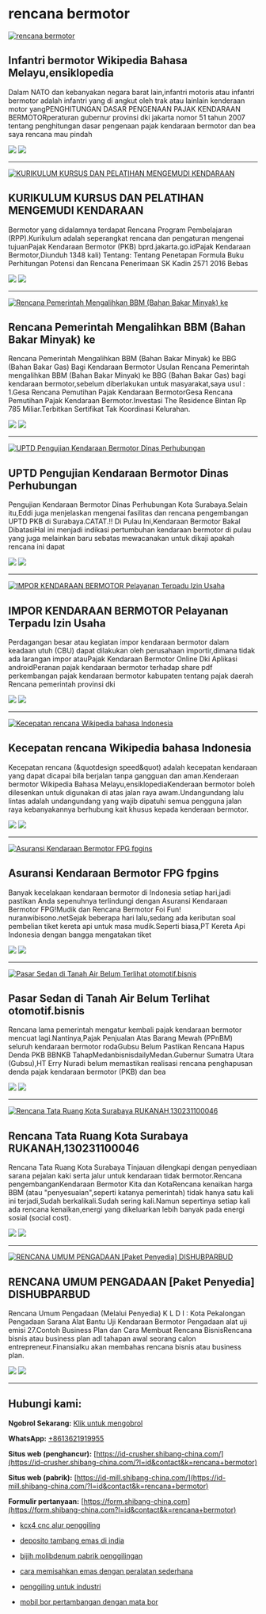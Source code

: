 # rencana bermotor

<a href="https://swt.shibang-china.com/?l=id&img&k=rencana+bermotor" target="_blank">![rencana bermotor](http://static.shibang-china.com/all-800x300/1529.jpg)</a>

## Infantri bermotor Wikipedia Bahasa Melayu,ensiklopedia
Dalam NATO dan kebanyakan negara barat lain,infantri motoris atau infantri bermotor adalah infantri yang di angkut oleh trak atau lainlain kenderaan motor yangPENGHITUNGAN DASAR PENGENAAN PAJAK KENDARAAN BERMOTORperaturan gubernur provinsi dki jakarta nomor 51 tahun 2007 tentang penghitungan dasar pengenaan pajak kendaraan bermotor dan bea saya rencana mau pindah


<a href="https://whatsapp.shibangsoft.com/WhatsApp.php" target="_blank" title="WhatsApp">![](http://static.shibang-china.com/icon/whatsapp.png)</a> <a href="https://swt.shibang-china.com/?l=id&icon&k=rencana+bermotor" target="_blank">![](http://static.shibang-china.com/icon/chat-id.png)</a>

---

<a href="https://swt.shibang-china.com/?l=id&img&k=rencana+bermotor" target="_blank">![KURIKULUM KURSUS DAN PELATIHAN MENGEMUDI KENDARAAN](http://static.shibang-china.com/all-800x300/781.jpg)</a>

## KURIKULUM KURSUS DAN PELATIHAN MENGEMUDI KENDARAAN
Bermotor yang didalamnya terdapat Rencana Program Pembelajaran (RPP).Kurikulum adalah seperangkat rencana dan pengaturan mengenai tujuanPajak Kendaraan Bermotor (PKB) bprd.jakarta.go.idPajak Kendaraan Bermotor,Diunduh 1348 kali) Tentang: Tentang Penetapan Formula Buku Perhitungan Potensi dan Rencana Penerimaan SK Kadin 2571 2016 Bebas


<a href="https://whatsapp.shibangsoft.com/WhatsApp.php" target="_blank" title="WhatsApp">![](http://static.shibang-china.com/icon/whatsapp.png)</a> <a href="https://swt.shibang-china.com/?l=id&icon&k=rencana+bermotor" target="_blank">![](http://static.shibang-china.com/icon/chat-id.png)</a>

---

<a href="https://swt.shibang-china.com/?l=id&img&k=rencana+bermotor" target="_blank">![Rencana Pemerintah Mengalihkan BBM (Bahan Bakar Minyak) ke](http://static.shibang-china.com/all-800x300/1269.jpg)</a>

## Rencana Pemerintah Mengalihkan BBM (Bahan Bakar Minyak) ke
Rencana Pemerintah Mengalihkan BBM (Bahan Bakar Minyak) ke BBG (Bahan Bakar Gas) Bagi Kendaraan Bermotor Usulan Rencana Pemerintah mengalihkan BBM (Bahan Bakar Minyak) ke BBG (Bahan Bakar Gas) bagi kendaraan bermotor,sebelum diberlakukan untuk masyarakat,saya usul : 1.Gesa Rencana Pemutihan Pajak Kendaraan BermotorGesa Rencana Pemutihan Pajak Kendaraan Bermotor.Investasi The Residence Bintan Rp 785 Miliar.Terbitkan Sertifikat Tak Koordinasi Kelurahan.


<a href="https://whatsapp.shibangsoft.com/WhatsApp.php" target="_blank" title="WhatsApp">![](http://static.shibang-china.com/icon/whatsapp.png)</a> <a href="https://swt.shibang-china.com/?l=id&icon&k=rencana+bermotor" target="_blank">![](http://static.shibang-china.com/icon/chat-id.png)</a>

---

<a href="https://swt.shibang-china.com/?l=id&img&k=rencana+bermotor" target="_blank">![UPTD Pengujian Kendaraan Bermotor Dinas Perhubungan](http://static.shibang-china.com/all-800x300/682.jpg)</a>

## UPTD Pengujian Kendaraan Bermotor Dinas Perhubungan
Pengujian Kendaraan Bermotor Dinas Perhubungan Kota Surabaya.Selain itu,Eddi juga menjelaskan mengenai fasilitas dan rencana pengembangan UPTD PKB di Surabaya.CATAT.!! Di Pulau Ini,Kendaraan Bermotor Bakal DibatasiHal ini menjadi indikasi pertumbuhan kendaraan bermotor di pulau yang juga melainkan baru sebatas mewacanakan untuk dikaji apakah rencana ini dapat


<a href="https://whatsapp.shibangsoft.com/WhatsApp.php" target="_blank" title="WhatsApp">![](http://static.shibang-china.com/icon/whatsapp.png)</a> <a href="https://swt.shibang-china.com/?l=id&icon&k=rencana+bermotor" target="_blank">![](http://static.shibang-china.com/icon/chat-id.png)</a>

---

<a href="https://swt.shibang-china.com/?l=id&img&k=rencana+bermotor" target="_blank">![IMPOR KENDARAAN BERMOTOR Pelayanan Terpadu Izin Usaha](http://static.shibang-china.com/all-800x300/1170.jpg)</a>

## IMPOR KENDARAAN BERMOTOR Pelayanan Terpadu Izin Usaha
Perdagangan besar atau kegiatan impor kendaraan bermotor dalam keadaan utuh (CBU) dapat dilakukan oleh perusahaan importir,dimana tidak ada larangan impor atauPajak Kendaraan Bermotor Online Dki Aplikasi androidPeranan pajak kendaraan bermotor terhadap share pdf perkembangan pajak kendaraan bermotor kabupaten tentang pajak daerah Rencana pemerintah provinsi dki


<a href="https://whatsapp.shibangsoft.com/WhatsApp.php" target="_blank" title="WhatsApp">![](http://static.shibang-china.com/icon/whatsapp.png)</a> <a href="https://swt.shibang-china.com/?l=id&icon&k=rencana+bermotor" target="_blank">![](http://static.shibang-china.com/icon/chat-id.png)</a>

---

<a href="https://swt.shibang-china.com/?l=id&img&k=rencana+bermotor" target="_blank">![Kecepatan rencana Wikipedia bahasa Indonesia](http://static.shibang-china.com/all-800x300/1149.jpg)</a>

## Kecepatan rencana Wikipedia bahasa Indonesia
Kecepatan rencana (&quotdesign speed&quot) adalah kecepatan kendaraan yang dapat dicapai bila berjalan tanpa gangguan dan aman.Kenderaan bermotor Wikipedia Bahasa Melayu,ensiklopediaKenderaan bermotor boleh dilesenkan untuk digunakan di atas jalan raya awam.Undangundang lalu lintas adalah undangundang yang wajib dipatuhi semua pengguna jalan raya kebanyakannya berhubung kait khusus kepada kenderaan bermotor.


<a href="https://whatsapp.shibangsoft.com/WhatsApp.php" target="_blank" title="WhatsApp">![](http://static.shibang-china.com/icon/whatsapp.png)</a> <a href="https://swt.shibang-china.com/?l=id&icon&k=rencana+bermotor" target="_blank">![](http://static.shibang-china.com/icon/chat-id.png)</a>

---

<a href="https://swt.shibang-china.com/?l=id&img&k=rencana+bermotor" target="_blank">![Asuransi Kendaraan Bermotor FPG fpgins](http://static.shibang-china.com/all-800x300/1480.jpg)</a>

## Asuransi Kendaraan Bermotor FPG fpgins
Banyak kecelakaan kendaraan bermotor di Indonesia setiap hari,jadi pastikan Anda sepenuhnya terlindungi dengan Asuransi Kendaraan Bermotor FPG!Mudik dan Rencana Bermotor Foi Fun! nuranwibisono.netSejak beberapa hari lalu,sedang ada keributan soal pembelian tiket kereta api untuk masa mudik.Seperti biasa,PT Kereta Api Indonesia dengan bangga mengatakan tiket


<a href="https://whatsapp.shibangsoft.com/WhatsApp.php" target="_blank" title="WhatsApp">![](http://static.shibang-china.com/icon/whatsapp.png)</a> <a href="https://swt.shibang-china.com/?l=id&icon&k=rencana+bermotor" target="_blank">![](http://static.shibang-china.com/icon/chat-id.png)</a>

---

<a href="https://swt.shibang-china.com/?l=id&img&k=rencana+bermotor" target="_blank">![Pasar Sedan di Tanah Air Belum Terlihat otomotif.bisnis](http://static.shibang-china.com/all-800x300/859.jpg)</a>

## Pasar Sedan di Tanah Air Belum Terlihat otomotif.bisnis
Rencana lama pemerintah mengatur kembali pajak kendaraan bermotor mencuat lagi.Nantinya,Pajak Penjualan Atas Barang Mewah (PPnBM) seluruh kendaraan bermotor rodaGubsu Belum Pastikan Rencana Hapus Denda PKB BBNKB TahapMedanbisnisdailyMedan.Gubernur Sumatra Utara (Gubsu),HT Erry Nuradi belum memastikan realisasi rencana penghapusan denda pajak kendaraan bermotor (PKB) dan bea


<a href="https://whatsapp.shibangsoft.com/WhatsApp.php" target="_blank" title="WhatsApp">![](http://static.shibang-china.com/icon/whatsapp.png)</a> <a href="https://swt.shibang-china.com/?l=id&icon&k=rencana+bermotor" target="_blank">![](http://static.shibang-china.com/icon/chat-id.png)</a>

---

<a href="https://swt.shibang-china.com/?l=id&img&k=rencana+bermotor" target="_blank">![Rencana Tata Ruang Kota Surabaya RUKANAH,130231100046](http://static.shibang-china.com/all-800x300/506.jpg)</a>

## Rencana Tata Ruang Kota Surabaya RUKANAH,130231100046
Rencana Tata Ruang Kota Surabaya Tinjauan dilengkapi dengan penyediaan sarana pejalan kaki serta jalur untuk kendaraan tidak bermotor.Rencana pengembanganKendaraan Bermotor Kita dan KotaRencana kenaikan harga BBM (atau "penyesuaian",seperti katanya pemerintah) tidak hanya satu kali ini terjadi,Sudah berkalikali.Sudah sering kali.Namun sepertinya setiap kali ada rencana kenaikan,energi yang dikeluarkan lebih banyak pada energi sosial (social cost).


<a href="https://whatsapp.shibangsoft.com/WhatsApp.php" target="_blank" title="WhatsApp">![](http://static.shibang-china.com/icon/whatsapp.png)</a> <a href="https://swt.shibang-china.com/?l=id&icon&k=rencana+bermotor" target="_blank">![](http://static.shibang-china.com/icon/chat-id.png)</a>

---

<a href="https://swt.shibang-china.com/?l=id&img&k=rencana+bermotor" target="_blank">![RENCANA UMUM PENGADAAN [Paket Penyedia] DISHUBPARBUD](http://static.shibang-china.com/all-800x300/1326.jpg)</a>

## RENCANA UMUM PENGADAAN [Paket Penyedia] DISHUBPARBUD
Rencana Umum Pengadaan (Melalui Penyedia) K L D I : Kota Pekalongan Pengadaan Sarana Alat Bantu Uji Kendaraan Bermotor Pengadaan alat uji emisi 27.Contoh Business Plan dan Cara Membuat Rencana BisnisRencana bisnis atau business plan adl tahapan awal seorang calon entrepreneur.Finansialku akan membahas rencana bisnis atau business plan.


<a href="https://whatsapp.shibangsoft.com/WhatsApp.php" target="_blank" title="WhatsApp">![](http://static.shibang-china.com/icon/whatsapp.png)</a> <a href="https://swt.shibang-china.com/?l=id&icon&k=rencana+bermotor" target="_blank">![](http://static.shibang-china.com/icon/chat-id.png)</a>

---
## Hubungi kami:

**Ngobrol Sekarang:** [Klik untuk mengobrol](https://swt.shibang-china.com?l=id&contact&k=rencana+bermotor)

**WhatsApp:**  [+8613621919955](https://whatsapp.shibangsoft.com/WhatsApp.php)

**Situs web (penghancur):** [https://id-crusher.shibang-china.com/](https://id-crusher.shibang-china.com/?l=id&contact&k=rencana+bermotor)

**Situs web (pabrik):** [https://id-mill.shibang-china.com/](https://id-mill.shibang-china.com/?l=id&contact&k=rencana+bermotor)

**Formulir pertanyaan:** [https://form.shibang-china.com](https://form.shibang-china.com?l=id&contact&k=rencana+bermotor)

* [kcx4 cnc alur penggiling](../32/kcx4%20cnc%20alur%20penggiling.md)

* [deposito tambang emas di india](../35/deposito%20tambang%20emas%20di%20india.md)

* [bijih molibdenum pabrik penggilingan](../34/bijih%20molibdenum%20pabrik%20penggilingan.md)

* [cara memisahkan emas dengan peralatan sederhana](../40/cara%20memisahkan%20emas%20dengan%20peralatan%20sederhana.md)

* [penggiling untuk industri](../32/penggiling%20untuk%20industri.md)

* [mobil bor pertambangan dengan mata bor](../35/mobil%20bor%20pertambangan%20dengan%20mata%20bor.md)